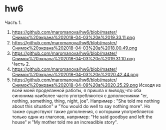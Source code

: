 # hw6
Часть 1.
1. https://github.com/maromanova/hw6/blob/master/Снимок%20экрана%202018-04-03%20в%2019.33.11.png
2. https://github.com/maromanova/hw6/blob/master/Снимок%20экрана%202018-04-03%20в%2018.00.49.png
3. https://github.com/maromanova/hw6/blob/master/Снимок%20экрана%202018-04-03%20в%2019.31.10.png
<br> Часть 2.
1. https://github.com/maromanova/hw6/blob/master/Снимок%20экрана%202018-04-03%20в%2020.42.44.png
2. https://github.com/maromanova/hw6/blob/master/Снимок%20экрана%202018-04-09%20в%2020.25.29.png
Исходя из всей моей проделанной работы, я пришла к выводу,что оба синонима наиболее часто употребляются с дополнениями "er, nothing, something, thing, night, joe". Например : "She told me nothing about this situation" и "You would do well to say nothing more". Но также существуют такие дополнения, с которыми употребляется только один из глаголов, например: "He said goodbye and left the house" и "My mother told me an increadible story".
